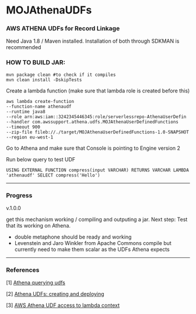 # MOJAthenaUDFs
### AWS ATHENA UDFs for Record Linkage

Need Java 1.8 / Maven installed. Installation of both through SDKMAN is recommended



### HOW TO BUILD JAR:


    mvn package clean #to check if it compiles
    mvn clean install -DskipTests

Create a lambda function (make sure that lambda role is created before this)

    aws lambda create-function
    --function-name athenaudf
    --runtime java8
    --role arn:aws:iam::3242345446345:role/serverlessrepo-AthenaUserDefin
    --handler com.awssupport.athena.udfs.MOJAthenaUserDefinedFunctions
    --timeout 900
    --zip-file fileb://./target/MOJAthenaUserDefinedFunctions-1.0-SNAPSHOT --region eu-west-1

Go to Athena and make sure that Console is pointing to Engine version 2

Run below query to test UDF

`USING EXTERNAL FUNCTION compress(input VARCHAR) RETURNS VARCHAR LAMBDA 'athenaudf' SELECT compress('Hello')`

---
### Progress

v.1.0.0

get this mechanism working / compiling and outputing a jar. 
Next step: Test that its working on Athena.

- double metaphone should be ready and working
- Levenstein and Jaro Winkler from Apache Commons compile but currently need to make them scalar as the UDFs Athena expects



---
### References

[1] [Athena querying udfs](https://docs.aws.amazon.com/athena/latest/ug/querying-udf.html)

[2] [Athena UDFs: creating and deploying](https://docs.aws.amazon.com/athena/latest/ug/querying-udf.html#udf-creating-and-deploying)

[3] [AWS Athena UDF access to lambda context](https://stackoverflow.com/questions/70128935/aws-athena-udf-access-to-lambda-context)

